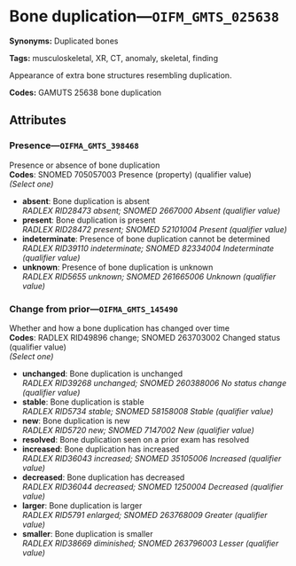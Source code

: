 # Bone duplication—`OIFM_GMTS_025638`

**Synonyms:** Duplicated bones

**Tags:** musculoskeletal, XR, CT, anomaly, skeletal, finding

Appearance of extra bone structures resembling duplication.

**Codes:** GAMUTS 25638 bone duplication

## Attributes

### Presence—`OIFMA_GMTS_398468`

Presence or absence of bone duplication  
**Codes**: SNOMED 705057003 Presence (property) (qualifier value)  
*(Select one)*

- **absent**: Bone duplication is absent  
_RADLEX RID28473 absent; SNOMED 2667000 Absent (qualifier value)_
- **present**: Bone duplication is present  
_RADLEX RID28472 present; SNOMED 52101004 Present (qualifier value)_
- **indeterminate**: Presence of bone duplication cannot be determined  
_RADLEX RID39110 indeterminate; SNOMED 82334004 Indeterminate (qualifier value)_
- **unknown**: Presence of bone duplication is unknown  
_RADLEX RID5655 unknown; SNOMED 261665006 Unknown (qualifier value)_

### Change from prior—`OIFMA_GMTS_145490`

Whether and how a bone duplication has changed over time  
**Codes**: RADLEX RID49896 change; SNOMED 263703002 Changed status (qualifier value)  
*(Select one)*

- **unchanged**: Bone duplication is unchanged  
_RADLEX RID39268 unchanged; SNOMED 260388006 No status change (qualifier value)_
- **stable**: Bone duplication is stable  
_RADLEX RID5734 stable; SNOMED 58158008 Stable (qualifier value)_
- **new**: Bone duplication is new  
_RADLEX RID5720 new; SNOMED 7147002 New (qualifier value)_
- **resolved**: Bone duplication seen on a prior exam has resolved  
- **increased**: Bone duplication has increased  
_RADLEX RID36043 increased; SNOMED 35105006 Increased (qualifier value)_
- **decreased**: Bone duplication has decreased  
_RADLEX RID36044 decreased; SNOMED 1250004 Decreased (qualifier value)_
- **larger**: Bone duplication is larger  
_RADLEX RID5791 enlarged; SNOMED 263768009 Greater (qualifier value)_
- **smaller**: Bone duplication is smaller  
_RADLEX RID38669 diminished; SNOMED 263796003 Lesser (qualifier value)_